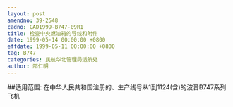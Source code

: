```yaml
---
layout: post
amendno: 39-2548
cadno: CAD1999-B747-09R1
title: 检查中央燃油箱的导线和附件
date: 1999-05-14 00:00:00 +0800
effdate: 1999-05-11 00:00:00 +0800
tag: B747
categories: 民航华北管理局适航处
author: 邵仁明
---
```


##适用范围:
在中华人民共和国注册的、生产线号从1到1124(含)的波音B747系列飞机

